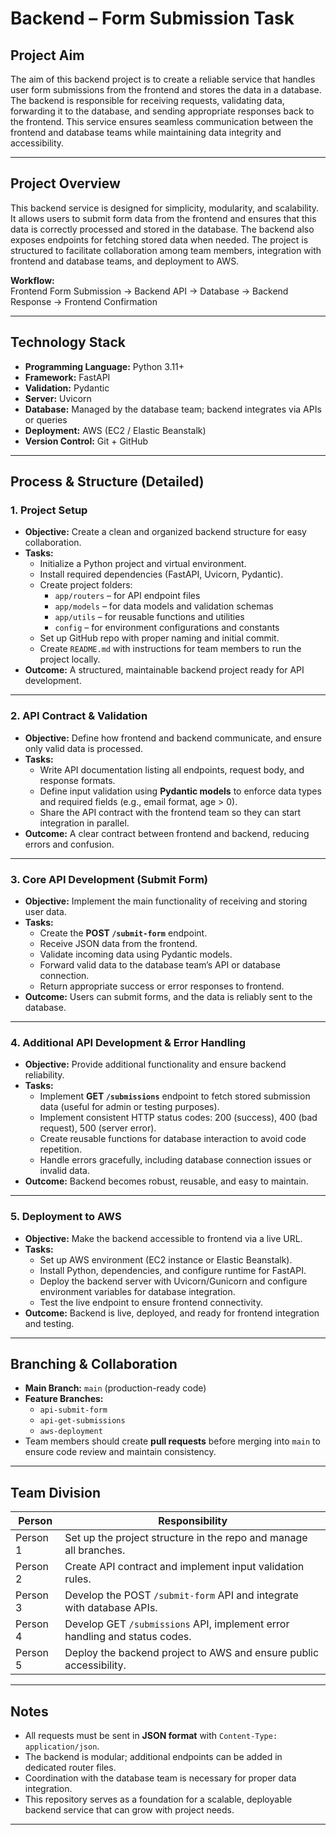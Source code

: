 # Backend – Form Submission Task

## Project Aim
The aim of this backend project is to create a reliable service that handles user form submissions from the frontend and stores the data in a database. The backend is responsible for receiving requests, validating data, forwarding it to the database, and sending appropriate responses back to the frontend. This service ensures seamless communication between the frontend and database teams while maintaining data integrity and accessibility.

---

## Project Overview
This backend service is designed for simplicity, modularity, and scalability. It allows users to submit form data from the frontend and ensures that this data is correctly processed and stored in the database. The backend also exposes endpoints for fetching stored data when needed. The project is structured to facilitate collaboration among team members, integration with frontend and database teams, and deployment to AWS.

**Workflow:**  
Frontend Form Submission → Backend API → Database → Backend Response → Frontend Confirmation


---

## Technology Stack
- **Programming Language:** Python 3.11+  
- **Framework:** FastAPI  
- **Validation:** Pydantic  
- **Server:** Uvicorn  
- **Database:** Managed by the database team; backend integrates via APIs or queries  
- **Deployment:** AWS (EC2 / Elastic Beanstalk)  
- **Version Control:** Git + GitHub  

---

## Process & Structure (Detailed)

### 1. Project Setup
- **Objective:** Create a clean and organized backend structure for easy collaboration.  
- **Tasks:**  
  - Initialize a Python project and virtual environment.  
  - Install required dependencies (FastAPI, Uvicorn, Pydantic).  
  - Create project folders:  
    - `app/routers` – for API endpoint files  
    - `app/models` – for data models and validation schemas  
    - `app/utils` – for reusable functions and utilities  
    - `config` – for environment configurations and constants  
  - Set up GitHub repo with proper naming and initial commit.  
  - Create `README.md` with instructions for team members to run the project locally.  
- **Outcome:** A structured, maintainable backend project ready for API development.  

---

### 2. API Contract & Validation
- **Objective:** Define how frontend and backend communicate, and ensure only valid data is processed.  
- **Tasks:**  
  - Write API documentation listing all endpoints, request body, and response formats.  
  - Define input validation using **Pydantic models** to enforce data types and required fields (e.g., email format, age > 0).  
  - Share the API contract with the frontend team so they can start integration in parallel.  
- **Outcome:** A clear contract between frontend and backend, reducing errors and confusion.  

---

### 3. Core API Development (Submit Form)
- **Objective:** Implement the main functionality of receiving and storing user data.  
- **Tasks:**  
  - Create the **POST `/submit-form`** endpoint.  
  - Receive JSON data from the frontend.  
  - Validate incoming data using Pydantic models.  
  - Forward valid data to the database team’s API or database connection.  
  - Return appropriate success or error responses to frontend.  
- **Outcome:** Users can submit forms, and the data is reliably sent to the database.  

---

### 4. Additional API Development & Error Handling
- **Objective:** Provide additional functionality and ensure backend reliability.  
- **Tasks:**  
  - Implement **GET `/submissions`** endpoint to fetch stored submission data (useful for admin or testing purposes).  
  - Implement consistent HTTP status codes: 200 (success), 400 (bad request), 500 (server error).  
  - Create reusable functions for database interaction to avoid code repetition.  
  - Handle errors gracefully, including database connection issues or invalid data.  
- **Outcome:** Backend becomes robust, reusable, and easy to maintain.  

---

### 5. Deployment to AWS
- **Objective:** Make the backend accessible to frontend via a live URL.  
- **Tasks:**  
  - Set up AWS environment (EC2 instance or Elastic Beanstalk).  
  - Install Python, dependencies, and configure runtime for FastAPI.  
  - Deploy the backend server with Uvicorn/Gunicorn and configure environment variables for database integration.  
  - Test the live endpoint to ensure frontend connectivity.  
- **Outcome:** Backend is live, deployed, and ready for frontend integration and testing.  

---

## Branching & Collaboration
- **Main Branch:** `main` (production-ready code)  
- **Feature Branches:**  
  - `api-submit-form`  
  - `api-get-submissions`  
  - `aws-deployment`  
- Team members should create **pull requests** before merging into `main` to ensure code review and maintain consistency.  

---

## Team Division
| Person | Responsibility |
|--------|----------------|
| Person 1 | Set up the project structure in the repo and manage all branches. |
| Person 2 | Create API contract and implement input validation rules. |
| Person 3 | Develop the POST `/submit-form` API and integrate with database APIs. |
| Person 4 | Develop GET `/submissions` API, implement error handling and status codes. |
| Person 5 | Deploy the backend project to AWS and ensure public accessibility. |

---

## Notes
- All requests must be sent in **JSON format** with `Content-Type: application/json`.  
- The backend is modular; additional endpoints can be added in dedicated router files.  
- Coordination with the database team is necessary for proper data integration.  
- This repository serves as a foundation for a scalable, deployable backend service that can grow with project needs.

---
